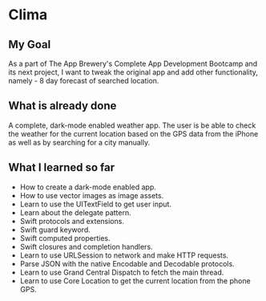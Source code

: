 #  Clima

## My Goal

As a part of The App Brewery's Complete App Development Bootcamp and its next project, I want to tweak the original app and add other functionality, namely - 8 day forecast of searched location.


## What is already done

A complete, dark-mode enabled weather app. The user is be able to check the weather for the current location based on the GPS data from the iPhone as well as by searching for a city manually. 

## What I learned so far

* How to create a dark-mode enabled app.
* How to use vector images as image assets.
* Learn to use the UITextField to get user input. 
* Learn about the delegate pattern.
* Swift protocols and extensions. 
* Swift guard keyword. 
* Swift computed properties.
* Swift closures and completion handlers.
* Learn to use URLSession to network and make HTTP requests.
* Parse JSON with the native Encodable and Decodable protocols. 
* Learn to use Grand Central Dispatch to fetch the main thread.
* Learn to use Core Location to get the current location from the phone GPS. 
